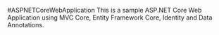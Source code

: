 #ASPNETCoreWebApplication
This is a sample ASP.NET Core Web Application using MVC Core, Entity Framework Core, Identity and Data Annotations.
